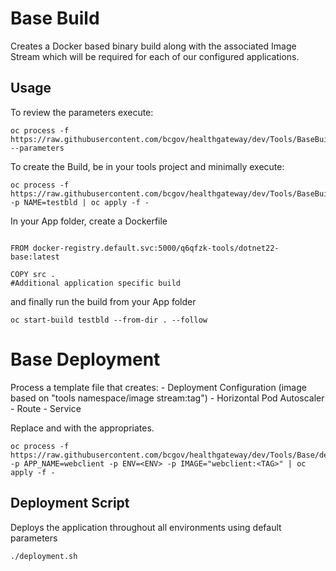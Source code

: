 # Base Build

Creates a Docker based binary build along with the associated Image Stream which will be required for each of our configured applications.

## Usage

To review the parameters execute: 

```console
oc process -f https://raw.githubusercontent.com/bcgov/healthgateway/dev/Tools/BaseBuild/build.yaml --parameters
```

To create the Build, be in your tools project and minimally execute:

```console
oc process -f https://raw.githubusercontent.com/bcgov/healthgateway/dev/Tools/BaseBuild/build.yaml -p NAME=testbld | oc apply -f -
```

In your App folder, create a Dockerfile

```console

FROM docker-registry.default.svc:5000/q6qfzk-tools/dotnet22-base:latest

COPY src .
#Additional application specific build
```

and finally run the build from your App folder

```console
oc start-build testbld --from-dir . --follow
```


# Base Deployment

Process a template file that creates:
	- Deployment Configuration (image based on "tools namespace/image stream:tag")
	- Horizontal Pod Autoscaler
	- Route	
	- Service

Replace <ENV> and <TAG> with the appropriates.
	
```console
oc process -f https://raw.githubusercontent.com/bcgov/healthgateway/dev/Tools/Base/deployment.yaml -p APP_NAME=webclient -p ENV=<ENV> -p IMAGE="webclient:<TAG>" | oc apply -f -
```

## Deployment Script

Deploys the application throughout all environments using default parameters

```console
./deployment.sh
```